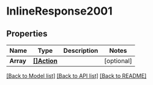 # InlineResponse2001

## Properties
Name | Type | Description | Notes
------------ | ------------- | ------------- | -------------
**Array** | [**[]Action**](Action.md) |  | [optional] 

[[Back to Model list]](../README.md#documentation-for-models) [[Back to API list]](../README.md#documentation-for-api-endpoints) [[Back to README]](../README.md)


